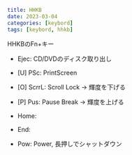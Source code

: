```yaml
title: HHKB
date: 2023-03-04
categories: [keybord]
tags: [keybord, hhkb]
```

HHKBのFn+キー

- Ejec: CD/DVDのディスク取り出し
- [U] PSc: PrintScreen
- [O] ScrrL: Scroll Lock -> 輝度を下げる
- [P] Pus: Pause Break -> 輝度を上げる

- Home:
- End:
- Pow: Power, 長押しでシャットダウン
